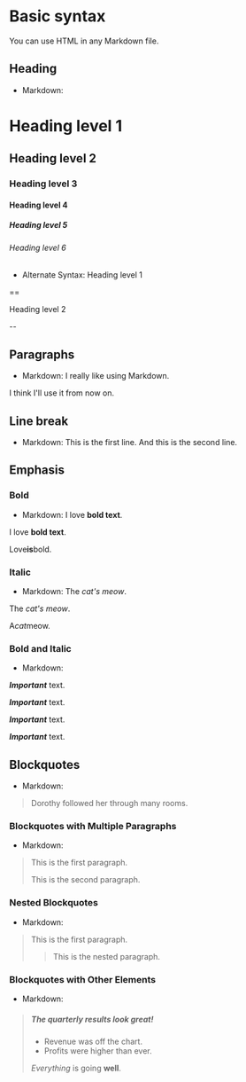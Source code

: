 # Basic syntax
  
  You can use HTML in any Markdown file.

## Heading

- Markdown:
# Heading level 1
## Heading level 2
### Heading level 3
#### Heading level 4
##### Heading level 5
###### Heading level 6

- Alternate Syntax:
Heading level 1

==

Heading level 2

--

## Paragraphs

- Markdown:
I really like using Markdown.

I think I'll use it from now on.

## Line break

- Markdown:
This is the first line.
And this is the second line.

## Emphasis

### Bold

- Markdown:
I love **bold text**.

I love __bold text__.

Love**is**bold.

### Italic

- Markdown:
The *cat's meow*.

The _cat's meow_.

A*cat*meow.

### Bold and Italic

- Markdown:

***Important*** text.

___Important___ text.

__*Important*__ text.

**_Important_** text.

## Blockquotes

- Markdown:
> Dorothy followed her through many rooms.

### Blockquotes with Multiple Paragraphs

- Markdown:
> This is the first paragraph.
>
> This is the second paragraph.

### Nested Blockquotes

- Markdown:
> This is the first paragraph.
> 
>> This is the nested paragraph.

### Blockquotes with Other Elements

- Markdown:
> ##### The quarterly results look great!
> 
> - Revenue was off the chart.
> - Profits were higher than ever.
>
> *Everything* is going **well**.

